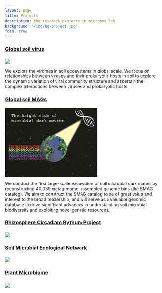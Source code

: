 ```yaml
---
layout: page
title: Projects
description: the research projects in microbma lab
background: '/img/bg-project.jpg'
form: true
---
```


### [Global soil virus](/project/gsv.md)

<img src="project/phages.jpg" width="300" align="middle"> 

We explore the viromes in soil ecosystems in global scale. We focus on relationships between viruses and their prokaryotic hosts in soil to explore the dynamic variation of viral community structure and ascertain the complex interactions between viruses and prokaryotic hosts.

### [Global soil MAGs](/project/SMAG.md)

<img src="/img/posts/01smag.jpg" width="300" align="middle"> 

We conduct the first large-scale excavation of soil microbial dark matter by reconstructing 40,039 metagenome-assembled genome bins (the SMAG catalog). We aim to construct the SMAG catalog to be of great value and interest to the broad readership, and will serve as a valuable genomic database to drive significant advances in understanding soil microbial biodiversity and exploiting novel genetic resources. 

### [Rhizosphere Circadiam Rythum Project](/project/rcr.md)
<img src="project/clock.jpg" width="300" align="middle">


### [Soil Microbial Ecological Network](/project/network.md)
<img src="project/network.jpg" width="300" align="middle">

### [Plant Microbiome](/project/plant.md)
<img src="project/plant.jpg" width="300" align="middle">

